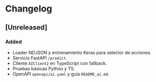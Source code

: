 # Changelog

## [Unreleased]
### Added
- Loader NDJSON y entrenamiento Keras para selector de acciones.
- Servicio FastAPI `/predict`.
- Cliente `AIClient2` en TypeScript con fallback.
- Pruebas básicas Python y TS.
- OpenAPI `openapi/ai.yaml` y guía `README_ai.md`.
